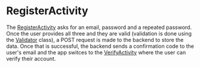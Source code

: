 # RegisterActivity
The [RegisterActivity](../app/src/main/java/com/flexicharge/bolt/activities/RegisterActivity.kt) asks for an email, password and a repeated password. 
Once the user provides all three and they are valid (validation is done
using the [Validator](../app/src/main/java/com/flexicharge/bolt/helpers/Validator.kt) class), a POST request is made to the backend to store the data.
Once that is successful, the backend sends a confirmation code to the user's email and the app switces to the [VerifyActivity](../app/src/main/java/com/flexicharge/bolt/activities/VerifyActivity.kt) where the user can verify their account.
